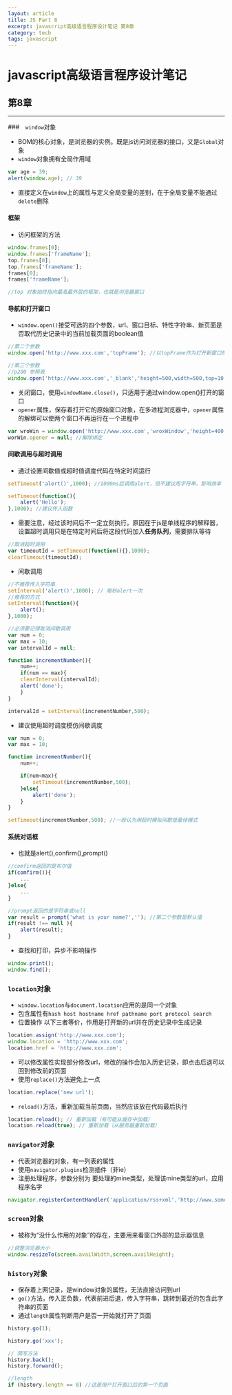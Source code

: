 ```yaml
---
layout: article
title: JS Part 8
excerpt: javascript高级语言程序设计笔记 第8章
category: tech
tags: javascript
---
```

# javascript高级语言程序设计笔记

## 第8章

---

###　`window`对象

* BOM的核心对象，是浏览器的实例。既是js访问浏览器的接口，又是`Global`对象
* `window`对象拥有全局作用域
```javascript
var age = 39;
alert(window.age); // 39
```
* 直接定义在`window`上的属性与定义全局变量的差别，在于全局变量不能通过`delete`删除

#### 框架
* 访问框架的方法

```javascript
window.frames[0];
window.frames['frameName'];
top.frames[0];
top.frames['frameName'];
frames[0];
frames['frameName'];

//top 对象始终指向最高最外层的框架，也就是浏览器窗口
```
#### 导航和打开窗口
* `window.open()`接受可选的四个参数，url、窗口目标、特性字符串、新页面是否取代历史记录中的当前加载页面的boolean值

```javascript
//第二个参数
window.open('http://www.xxx.com','topFrame'); //以topFrame作为打开新窗口的对象，除了窗口或框架的名称外，还可以使用下列特殊字符串_self,_blank,_parent,_top

//第三个参数
//p200 参照表
window.open('http://www.xxx.com','_blank','height=500,width=500,top=10,location=false');

```

* 关闭窗口，使用`windowName.close()`，只适用于通过window.open()打开的窗口
* `opener`属性，保存着打开它的原始窗口对象，在多进程浏览器中，`opener`属性的解绑可以使两个窗口不再运行在一个进程中

```javascript
var wroWin = window.open('http://www.xxx.com','wroxWindow','height=400,weight=400');
worWin.opener = null; //解除绑定
```

#### 间歇调用与超时调用
* 通过设置间歇值或超时值调度代码在特定时间运行

```javascript
setTimeout('alert()',1000); //1000ms后调用alert，但不建议用字符串，影响效率

setTimeout(function(){
	alert('Hello');
},1000); //建议传入函数
```
* 需要注意，经过该时间后不一定立刻执行。原因在于js是单线程序的解释器，设置超时调用只是在特定时间后将这段代码加入**任务队列**，需要排队等待
```javascript
//取消超时调用
var timeoutId = setTimeout(function(){},1000);
clearTimeout(timeoutId);
```
* 间歇调用

```javascript
//不推荐传入字符串
setInterval('alert()',1000); // 每秒alert一次
//推荐的方式
setInterval(function(){
	alert();
},1000);

//必须要记得取消间歇调用
var num = 0;
var max = 10;
var intervalId = null;

function incrementNumber(){
	num++;
	if(num == max){
	clearInterval(intervalId);
	alert('done');
	}
}

intervalId = setInterval(incrementNumber,500);

```
* 建议使用超时调度模仿间歇调度
```javascript
var num = 0;
var max = 10;

function incrementNumber(){
	num++;

	if(num<max){
		setTimeout(incrementNumber,500);
	}else{
		alert('done');
	}
}

setTimeout(incrementNumber,500); //一般认为用超时模拟间歇是最佳模式

```

#### 系统对话框
* 也就是alert(),confirm(),prompt()
```javascript
//comfirm返回的是布尔值
if(comfirm()){
	...
}else{
	...
}

//prompt返回的是字符串或null
var result = prompt('what is your name?',''); //第二个参数是默认值
if(result !== null ){
	alert(result);
}

```

* 查找和打印，异步不影响操作
```javascript
window.print();
window.find();
```

### `location`对象
* `window.location`与`document.location`应用的是同一个对象
* 包含属性有`hash host hostname href pathname port protocol search`
* 位置操作 以下三者等价，作用是打开新的url并在历史记录中生成记录
```javascript
location.assign('http://www.xxx.com');
window.location = 'http://www.xxx.com';
location.href = 'http://www.xxx.com';
```
* 可以修改属性实现部分修改url，修改的操作会加入历史记录，即点击后退可以回到修改前的页面
* 使用`replace()`方法避免上一点
```javascript
location.replace('new url');
```
* `reload()`方法，重新加载当前页面，当然应该放在代码最后执行
```javascript
location.reload(); // 重新加载（有可能从缓存中加载）
location.reload(true); // 重新加载（从服务器重新加载）
```

### `navigator`对象
* 代表浏览器的对象，有一列表的属性
* 使用`navigator.plugins`检测插件（非ie）
* 注册处理程序，参数分别为 要处理的mine类型，处理该mine类型的url，应用程序名字

```javascript
navigator.registerContentHandler('application/rss+xml','http://www.somereader.com?feed=%s','some reader');

```

### `screen`对象
* 被称为“没什么作用的对象”的存在，主要用来看窗口外部的显示器信息
```javascript
//调整浏览器大小
window.resizeTo(screen.availWidth,screen.availHeight);
```

### `history`对象
* 保存着上网记录，是window对象的属性，无法直接访问到url
* `go()`方法，传入正负数，代表前进后退，传入字符串，跳转到最近的包含此字符串的页面
* 通过`length`属性判断用户是否一开始就打开了页面

```javascript
history.go(1);

history.go('xxx');

// 简写方法
history.back();
history.forward();

//length
if (history.length == 0) //这是用户打开窗口后的第一个页面

```
